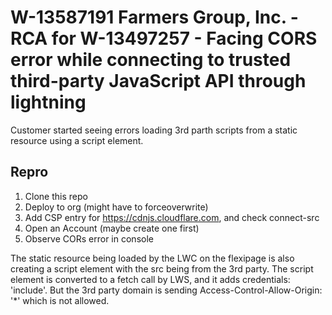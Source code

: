 # W-13587191 Farmers Group, Inc. - RCA for W-13497257 - Facing CORS error while connecting to trusted third-party JavaScript API through lightning

Customer started seeing errors loading 3rd parth scripts from a static resource using a script element.

## Repro

1. Clone this repo
2. Deploy to org (might have to forceoverwrite)
3. Add CSP entry for https://cdnjs.cloudflare.com, and check connect-src
4. Open an Account (maybe create one first)
5. Observe CORs error in console

The static resource being loaded by the LWC on the flexipage is also creating a script element with the src being from the 3rd party.  The script element is converted to a fetch call by LWS, and it adds credentials: 'include'.  But the 3rd party domain is sending Access-Control-Allow-Origin: '*' which is not allowed.
